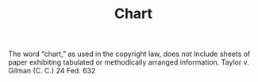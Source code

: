 ---
title: Chart
letter: C
permalink: "/definitions/bld-chart.html"
body: The word “chart,” as used in the copyright law, does not Include sheets of paper
  exhibiting tabulated or methodically arranged information. Taylor v. Gilman (C.
  C.) 24 Fed. 632
published_at: '2018-07-07'
source: Black's Law Dictionary 2nd Ed (1910)
layout: post
---